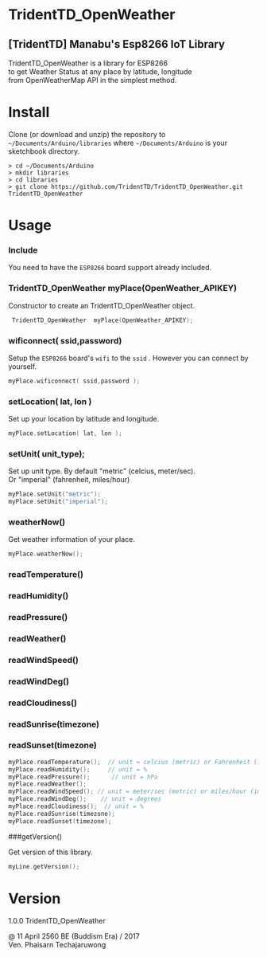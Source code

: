 TridentTD_OpenWeather
============
[TridentTD] Manabu's Esp8266 IoT Library
---------------------------------------------

TridentTD_OpenWeather is a library for ESP8266   
to get Weather Status at any place by latitude, longitude   
from OpenWeatherMap API in the simplest method.

# Install

Clone (or download and unzip) the repository to `~/Documents/Arduino/libraries`
where `~/Documents/Arduino` is your sketchbook directory.

    > cd ~/Documents/Arduino
    > mkdir libraries
    > cd libraries
    > git clone https://github.com/TridentTD/TridentTD_OpenWeather.git TridentTD_OpenWeather

# Usage

### Include

You need to have the `ESP8266` board support already included.

### TridentTD\_OpenWeather  myPlace(OpenWeather_APIKEY)

Constructor to create an TridentTD\_OpenWeather object.

```c++
 TridentTD_OpenWeather  myPlace(OpenWeather_APIKEY);
```

### wificonnect( ssid,password)

Setup the `ESP8266` board's `wifi` to the `ssid` . 
However you can connect by yourself.

```c++
myPlace.wificonnect( ssid,password );
```

### setLocation( lat, lon )

Set up your location by latitude and longitude.

```c++
myPlace.setLocation( lat, lon );
```

### setUnit( unit_type); 

Set up unit type.  By default "metric" (celcius, meter/sec).  
Or "imperial" (fahrenheit, miles/hour)

```c++
myPlace.setUnit("metric");
myPlace.setUnit("imperial");
```

### weatherNow()

Get weather information of your place.

```c++
myPlace.weatherNow();
```

### readTemperature()
### readHumidity()
### readPressure()
### readWeather()
### readWindSpeed()
### readWindDeg()
### readCloudiness()
### readSunrise(timezone)
### readSunset(timezone)


```c++
myPlace.readTemperature();  // unit = celcius (metric) or Fahrenheit (imperial)
myPlace.readHumidity();     // unit = %
myPlace.readPressure();      // unit = hPa
myPlace.readWeather(); 
myPlace.readWindSpeed(); // unit = meter/sec (metric) or miles/hour (imperial)
myPlace.readWindDeg();    // unit = degrees
myPlace.readCloudiness();  // unit = %
myPlace.readSunrise(timezone);
myPlace.readSunset(timezone);
```

###getVersion()

Get version of this library.

```c++
myLine.getVersion();
```

Version
=====
1.0.0  TridentTD_OpenWeather

@ 11 April 2560 BE (Buddism Era)  / 2017  
Ven. Phaisarn Techajaruwong
